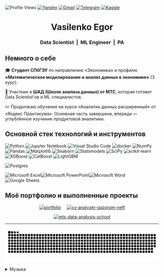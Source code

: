 ![Profile Views](https://komarev.com/ghpvc/?username=KsyLight&style=for-the-badge)
[![Yandex](https://img.shields.io/badge/Yandex-Mail-red?style=for-the-badge&logo=yandex&logoColor=white)](mailto:egor.vasilenko.2004@yandex.ru)
[![Gmail](https://img.shields.io/badge/Gmail-Mail-D14836?style=for-the-badge&logo=gmail&logoColor=white)](mailto:ksylight20.08@gmail.com)
[![Telegram](https://img.shields.io/badge/Telegram-2CA5E0?style=for-the-badge&logo=telegram&logoColor=white)](https://t.me/oknelisavroge)
[![Kaggle](https://img.shields.io/badge/Kaggle-20BEFF?style=for-the-badge&logo=kaggle&logoColor=white)](https://www.kaggle.com/ksylight)

<h1 align="center"><strong>Vasilenko Egor</strong></h1>

<h3 align="center">
  Data Scientist &nbsp;|&nbsp; ML Engineer &nbsp;|&nbsp; PA
</h3>

## Немного о себе
🎓 **Студент СПбГЭУ** по направлению «Экономика» и профилю **«Математическое моделирование и анализ данных в экономике»** (3 курс).

🌱 Участник в **ШАД (Школе анализа данных) от МТС**, которая готовит Data Scientist'ов и ML специалистов.

✏️ Продолжаю обучение на курсе «Аналитик данных расширенный» от «Яндекс Практикума». Основная часть завершена, впереди — углублённое изучение продуктовой аналитики.

## Основной стек технологий и инструментов

![Python](https://img.shields.io/badge/python-3670A0?style=for-the-badge&logo=python&logoColor=ffdd54)
![Jupyter Notebook](https://img.shields.io/badge/jupyter-%23FA0F00.svg?style=for-the-badge&logo=jupyter&logoColor=white)
![Visual Studio Code](https://img.shields.io/badge/Visual%20Studio%20Code-0078d7.svg?style=for-the-badge&logo=visual-studio-code&logoColor=white)
![docker](https://img.shields.io/badge/docker-%232496ED.svg?style=for-the-badge&logo=docker&logoColor=white)
![NumPy](https://img.shields.io/badge/numpy-%23013243.svg?style=for-the-badge&logo=numpy&logoColor=white)
![Pandas](https://img.shields.io/badge/pandas-%23150458.svg?style=for-the-badge&logo=pandas&logoColor=white)
![Matplotlib](https://img.shields.io/badge/Matplotlib-%23ffffff.svg?style=for-the-badge&logo=Matplotlib&logoColor=black)
![Seaborn](https://img.shields.io/badge/Seaborn-%230C55A5.svg?style=for-the-badge&logoColor=white)
![Statsmodels](https://img.shields.io/badge/statsmodels-blueviolet?style=for-the-badge)
![SciPy](https://img.shields.io/badge/SciPy-%230C55A5.svg?style=for-the-badge&logo=scipy&logoColor=%white)
![scikit-learn](https://img.shields.io/badge/scikit--learn-%23F7931E.svg?style=for-the-badge&logo=scikit-learn&logoColor=white)
![XGBoost](https://img.shields.io/badge/XGBoost-blue?style=for-the-badge)
![CatBoost](https://img.shields.io/badge/CatBoost-yellow?style=for-the-badge)
![LightGBM](https://img.shields.io/badge/-LightGBM-00A45E?style=for-the-badge&logo=lightgbm&logoColor=white)

![Postgres](https://img.shields.io/badge/postgres-%23316192.svg?style=for-the-badge&logo=postgresql&logoColor=white)

![Microsoft Excel](https://img.shields.io/badge/Microsoft_Excel-217346?style=for-the-badge&logo=microsoft-excel&logoColor=white)![Microsoft PowerPoint](https://img.shields.io/badge/Microsoft_PowerPoint-B7472A?style=for-the-badge&logo=microsoft-powerpoint&logoColor=white)![Microsoft Word](https://img.shields.io/badge/Microsoft_Word-2B579A?style=for-the-badge&logo=microsoft-word&logoColor=white)![Google Sheets](https://img.shields.io/badge/Google%20Sheets-34A853?style=for-the-badge&logo=google-sheets&logoColor=white)

## Моё портфолио и выполненные проекты

<div align="center">

[![portfolio](https://github-readme-stats.vercel.app/api/pin?username=KsyLight&repo=portfolio&bg_color=29000e&title_color=ffd447&text_color=ffffff&icon_color=ffd166&border_color=3a0012)](https://github.com/KsyLight/portfolio)
&nbsp; &nbsp;
[![cv-analyzer-gazprom-neft](https://github-readme-stats.vercel.app/api/pin?username=KsyLight&repo=cv-analyzer-gazprom-neft&bg_color=29000e&title_color=ffd447&text_color=ffffff&icon_color=ffd166&border_color=3a0012)](https://github.com/KsyLight/cv-analyzer-gazprom-neft)

[![mts-data-analysis-school](https://github-readme-stats.vercel.app/api/pin?username=KsyLight&repo=mts-data-analysis-school&bg_color=29000e&title_color=ffd447&text_color=ffffff&icon_color=ffd166&border_color=3a0012)](https://github.com/KsyLight/mts-data-analysis-school)

</div>

---

![GitHub Snake dark](https://raw.githubusercontent.com/KsyLight/snk/main/svg-only/dist/github-contribution-grid-snake-dark.svg)

<details>
  <summary>Музыка</summary>
  <br>
  <img src="https://spotify-recently-played-readme.vercel.app/api?user=31gxkc4jt7vsy3p67d4g4azjt3ju" alt="Spotify Recently Played">
</details>
